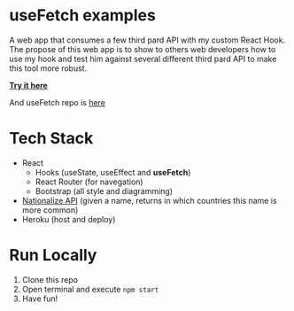 # useFetch examples

A web app that consumes a few third pard API with my custom React Hook.
The propose of this web app is to show to others web developers how to use my hook and test him against several different third pard API to make this tool more robust. 

**[Try it here](https://enigmatic-plateau-62419.herokuapp.com/)**

And useFetch repo is [here](https://github.com/PedroMarianoAlmeida/useFech-react-hook)

# Tech Stack
- React
    - Hooks (useState, useEffect and **useFetch**)
    - React Router (for navegation)
    - Bootstrap (all style and diagramming)
- [Nationalize API](https://nationalize.io/) (given a name, returns in which countries this name is more common)
- Heroku (host and deploy)

# Run Locally
1. Clone this repo
1. Open terminal and execute `npm start`
1. Have fun!
